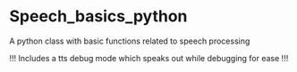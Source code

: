 # Speech_basics_python
A python class with basic functions related to speech processing

!!! Includes a tts debug mode which speaks out while debugging for ease !!!
